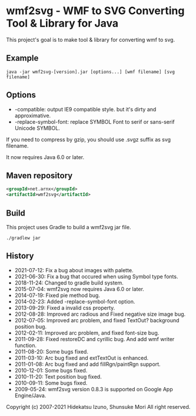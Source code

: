 # wmf2svg - WMF to SVG Converting Tool & Library for Java

This project's goal is to make tool & library for converting wmf to svg.

## Example

```
java -jar wmf2svg-[version].jar [options...] [wmf filename] [svg filename]
```

## Options

- -compatible: output IE9 compatible style. but it's dirty and approximative.
- -replace-symbol-font: replace SYMBOL Font to serif or sans-serif Unicode SYMBOL.

If you need to compress by gzip, you should use .svgz suffix as svg filename.

It now requires Java 6.0 or later.

## Maven repository

```xml
<groupId>net.arnx</groupId>
<artifactId>wmf2svg</artifactId>
```

## Build

This project uses Gradle to build a wmf2svg jar file.

```
./gradlew jar
```

## History

- 2021-07-12: Fix a bug about images with palette.
- 2021-06-30: Fix a bug that occured when using Symbol type fonts.
- 2018-11-24: Changed to gradle build system.
- 2015-07-04: wmf2svg now requires Java 6.0 or later.
- 2014-07-19: Fixed pie method bug.
- 2014-02-23: Added -replace-symbol-font option.
- 2013-09-29: Fixed a invalid css property.
- 2012-08-28: Improved arc radious and Fixed negative size image bug.
- 2012-07-05: Improved arc problem, and fixed TextOut? background position bug.
- 2012-02-11: Improved arc problem, and fixed font-size bug.
- 2011-09-28: Fixed restoreDC and cyrillic bug. And add wmf writer function.
- 2011-08-20: Some bugs fixed.
- 2011-03-10: Arc bug fixed and extTextOut is enhanced.
- 2011-01-08: Arc bug fixed and add fillRgn/paintRgn support.
- 2010-12-01: Some bugs fixed.
- 2010-11-20: Text position bug fixed.
- 2010-09-11: Some bugs fixed.
- 2009-05-24: wmf2svg version 0.8.3 is supported on Google App Engine/Java.

Copyright (c) 2007-2021 Hidekatsu Izuno, Shunsuke Mori All right reserved.
